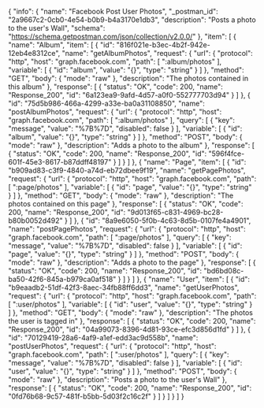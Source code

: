 {
  "info": {
    "name": "Facebook Post User Photos",
    "_postman_id": "2a9667c2-0cb0-4e54-b0b9-b4a3170e1db3",
    "description": "Posts a photo to the user's Wall",
    "schema": "https://schema.getpostman.com/json/collection/v2.0.0/"
  },
  "item": [
    {
      "name": "Album",
      "item": [
        {
          "id": "816f021e-b3ec-4b2f-942e-12eb4e8312ce",
          "name": "getAlbumPhotos",
          "request": {
            "url": {
              "protocol": "http",
              "host": "graph.facebook.com",
              "path": [
                ":album/photos"
              ],
              "variable": [
                {
                  "id": "album",
                  "value": "{}",
                  "type": "string"
                }
              ]
            },
            "method": "GET",
            "body": {
              "mode": "raw"
            },
            "description": "The photos contained in this album"
          },
          "response": [
            {
              "status": "OK",
              "code": 200,
              "name": "Response_200",
              "id": "6a123ea9-9afd-4d57-a0f0-552777703d94"
            }
          ]
        },
        {
          "id": "75d5b986-466a-4299-a33e-ba0a31108850",
          "name": "postAlbumPhotos",
          "request": {
            "url": {
              "protocol": "http",
              "host": "graph.facebook.com",
              "path": [
                ":album/photos"
              ],
              "query": [
                {
                  "key": "message",
                  "value": "%7B%7D",
                  "disabled": false
                }
              ],
              "variable": [
                {
                  "id": "album",
                  "value": "{}",
                  "type": "string"
                }
              ]
            },
            "method": "POST",
            "body": {
              "mode": "raw"
            },
            "description": "Adds a photo to the album"
          },
          "response": [
            {
              "status": "OK",
              "code": 200,
              "name": "Response_200",
              "id": "596f4fce-601f-45e3-8617-b87ddff48197"
            }
          ]
        }
      ]
    },
    {
      "name": "Page",
      "item": [
        {
          "id": "b909ad83-c3f9-4840-a74d-eb72dbee9f19",
          "name": "getPagePhotos",
          "request": {
            "url": {
              "protocol": "http",
              "host": "graph.facebook.com",
              "path": [
                ":page/photos"
              ],
              "variable": [
                {
                  "id": "page",
                  "value": "{}",
                  "type": "string"
                }
              ]
            },
            "method": "GET",
            "body": {
              "mode": "raw"
            },
            "description": "The photos contained on this page"
          },
          "response": [
            {
              "status": "OK",
              "code": 200,
              "name": "Response_200",
              "id": "9d013f65-c831-4969-bc28-b80b0052d492"
            }
          ]
        },
        {
          "id": "8a9e6050-5f0b-4c63-8d5b-0107fe4a4901",
          "name": "postPagePhotos",
          "request": {
            "url": {
              "protocol": "http",
              "host": "graph.facebook.com",
              "path": [
                ":page/photos"
              ],
              "query": [
                {
                  "key": "message",
                  "value": "%7B%7D",
                  "disabled": false
                }
              ],
              "variable": [
                {
                  "id": "page",
                  "value": "{}",
                  "type": "string"
                }
              ]
            },
            "method": "POST",
            "body": {
              "mode": "raw"
            },
            "description": "Adds a photo to the page"
          },
          "response": [
            {
              "status": "OK",
              "code": 200,
              "name": "Response_200",
              "id": "bd6bd08c-ba50-42f6-845a-b979ca0af518"
            }
          ]
        }
      ]
    },
    {
      "name": "User",
      "item": [
        {
          "id": "b9eaadb2-51df-42f3-8aec-34fb88ff6dd3",
          "name": "getUserPhotos",
          "request": {
            "url": {
              "protocol": "http",
              "host": "graph.facebook.com",
              "path": [
                ":user/photos"
              ],
              "variable": [
                {
                  "id": "user",
                  "value": "{}",
                  "type": "string"
                }
              ]
            },
            "method": "GET",
            "body": {
              "mode": "raw"
            },
            "description": "The photos the user is tagged in"
          },
          "response": [
            {
              "status": "OK",
              "code": 200,
              "name": "Response_200",
              "id": "04a99073-8396-4d81-93ce-efc3d856d1fd"
            }
          ]
        },
        {
          "id": "70129419-28a6-4af9-a1ef-edd3ac9d558b",
          "name": "postUserPhotos",
          "request": {
            "url": {
              "protocol": "http",
              "host": "graph.facebook.com",
              "path": [
                ":user/photos"
              ],
              "query": [
                {
                  "key": "message",
                  "value": "%7B%7D",
                  "disabled": false
                }
              ],
              "variable": [
                {
                  "id": "user",
                  "value": "{}",
                  "type": "string"
                }
              ]
            },
            "method": "POST",
            "body": {
              "mode": "raw"
            },
            "description": "Posts a photo to the user's Wall"
          },
          "response": [
            {
              "status": "OK",
              "code": 200,
              "name": "Response_200",
              "id": "0fd76b68-9c57-481f-b5bb-5d03f2c16c2f"
            }
          ]
        }
      ]
    }
  ]
}